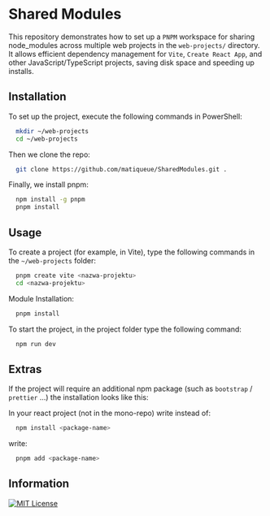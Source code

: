 # Shared Modules

This repository demonstrates how to set up a `PNPM` workspace for sharing node_modules across multiple web projects in the `web-projects/` directory. It allows efficient dependency management for `Vite`, `Create React App`, and other JavaScript/TypeScript projects, saving disk space and speeding up installs.

## Installation

To set up the project, execute the following commands in PowerShell:

```bash
  mkdir ~/web-projects
  cd ~/web-projects
```

Then we clone the repo:

```bash
  git clone https://github.com/matiqueue/SharedModules.git .
```

Finally, we install pnpm:

```bash
  npm install -g pnpm
  pnpm install
```

## Usage

To create a project (for example, in Vite), type the following commands in the `~/web-projects` folder:

```bash
  pnpm create vite <nazwa-projektu>
  cd <nazwa-projektu>
```

Module Installation:

```bash
  pnpm install
```

To start the project, in the project folder type the following command:

```bash
  npm run dev
```

## Extras

If the project will require an additional npm package (such as `bootstrap` / `prettier` ...) the installation looks like this:

In your react project (not in the mono-repo) write instead of:

```bash
  npm install <package-name>
```

write:

```bash
  pnpm add <package-name>
```

## Information

[![MIT License](https://img.shields.io/badge/License-MIT-green.svg)](https://choosealicense.com/licenses/mit/)

